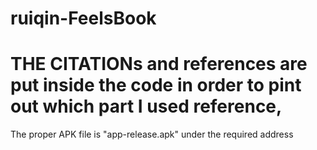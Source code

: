 # ruiqin-FeelsBook
# THE CITATIONs and references are put inside the code in order to pint out which part I used reference,



The proper APK file is "app-release.apk" under the required address
